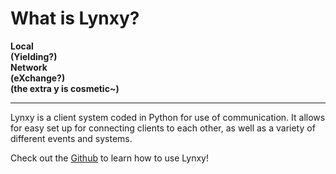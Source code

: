 <!-- # **lynxy**
<b>Local <br>
(Yielding?) <br>
Network <br>
(eXchange?) <br>
(the extra y is cosmetic~)</b>
***
# **Introduction**
Lynxy , also known as lynx,  is a LAN server-client system coded in Python. It allows for easy setup of a server, as well as easy setup for clients on the same network as the server. 
Check out the github below to learn how to use Lynxy!
- [Github](https://github.com/SketchedDoughnut/lynxy) -->

# **What is Lynxy?**
<b>Local <br>
(Yielding?) <br>
Network <br>
(eXchange?) <br>
(the extra y is cosmetic~)</b>
***

Lynxy is a client system coded in Python for use of communication. It allows for easy set up for connecting
clients to each other, as well as a variety of different events and systems.

Check out the [Github](https://github.com/SketchedDoughnut/lynxy) to learn how to use Lynxy!